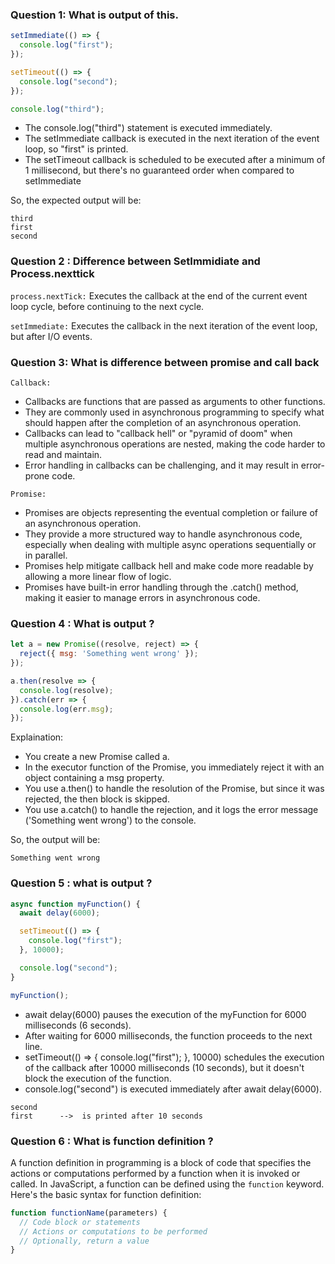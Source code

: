 ### Question 1: What is output of this.

```js
setImmediate(() => {
  console.log("first");
});

setTimeout(() => {
  console.log("second");
});

console.log("third");
```

- The console.log("third") statement is executed immediately.
- The setImmediate callback is executed in the next iteration of the event loop, so "first" is printed.
- The setTimeout callback is scheduled to be executed after a minimum of 1 millisecond, but there's no guaranteed order when compared to setImmediate

So, the expected output will be:

```
third
first
second
```

### Question 2 : Difference between SetImmidiate and Process.nexttick

`process.nextTick:` Executes the callback at the end of the current event loop cycle, before continuing to the next cycle.

`setImmediate:` Executes the callback in the next iteration of the event loop, but after I/O events.

### Question 3: What is difference between promise and call back

`Callback:`

- Callbacks are functions that are passed as arguments to other functions.
- They are commonly used in asynchronous programming to specify what should happen after the completion of an asynchronous operation.
- Callbacks can lead to "callback hell" or "pyramid of doom" when multiple asynchronous operations are nested, making the code harder to read and maintain.
- Error handling in callbacks can be challenging, and it may result in error-prone code.

`Promise:`

- Promises are objects representing the eventual completion or failure of an asynchronous operation.
- They provide a more structured way to handle asynchronous code, especially when dealing with multiple async operations sequentially or in parallel.
- Promises help mitigate callback hell and make code more readable by allowing a more linear flow of logic.
- Promises have built-in error handling through the .catch() method, making it easier to manage errors in asynchronous code.

### Question 4 : What is output ?

```js
let a = new Promise((resolve, reject) => {
  reject({ msg: 'Something went wrong' });
});

a.then(resolve => {
  console.log(resolve);
}).catch(err => {
  console.log(err.msg);
});
```

Explaination:

- You create a new Promise called a.
- In the executor function of the Promise, you immediately reject it with an object containing a msg property.
- You use a.then() to handle the resolution of the Promise, but since it was rejected, the then block is skipped.
- You use a.catch() to handle the rejection, and it logs the error message ('Something went wrong') to the console.

So, the output will be:

```
Something went wrong
```

### Question 5 : what is output ?

```js
async function myFunction() {
  await delay(6000);

  setTimeout(() => {
    console.log("first");
  }, 10000);

  console.log("second");
}

myFunction();
```

- await delay(6000) pauses the execution of the myFunction for 6000 milliseconds (6 seconds).
- After waiting for 6000 milliseconds, the function proceeds to the next line.
- setTimeout(() => { console.log("first"); }, 10000) schedules the execution of the callback after 10000 milliseconds (10 seconds), but it doesn't block the execution of the function.
- console.log("second") is executed immediately after await delay(6000).

```
second
first      -->  is printed after 10 seconds
```

### Question 6 : What is function definition ?

A function definition in programming is a block of code that specifies the actions or computations performed by a function when it is invoked or called. In JavaScript, a function can be defined using the `function` keyword. Here's the basic syntax for function definition:

```js
function functionName(parameters) {
  // Code block or statements
  // Actions or computations to be performed
  // Optionally, return a value
}
```